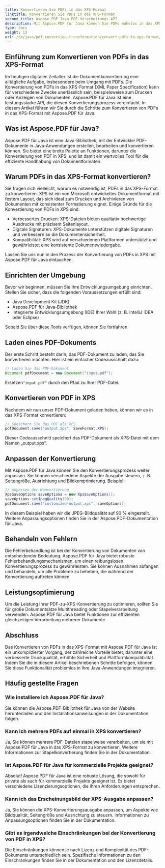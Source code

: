 ```yaml
---
title: Konvertieren Sie PDFs in das XPS-Format
linktitle: Konvertieren Sie PDFs in das XPS-Format
second_title: Aspose.PDF Java PDF-Verarbeitungs-API
description: Mit Aspose.PDF für Java können Sie PDFs mühelos in das XPS-Format konvertieren. Profitieren Sie von verbessertem Drucken, Sicherheit und Kompatibilität.
type: docs
weight: 13
url: /de/java/pdf-conversion-transformation/convert-pdfs-to-xps-format/
---
```


## Einführung zum Konvertieren von PDFs in das XPS-Format

Im heutigen digitalen Zeitalter ist die Dokumentkonvertierung eine alltägliche Aufgabe, insbesondere beim Umgang mit PDFs. Die Konvertierung von PDFs in das XPS-Format (XML Paper Specification) kann für verschiedene Zwecke unerlässlich sein, beispielsweise zum Drucken oder Anzeigen von Dokumenten. Aspose.PDF für Java ist eine leistungsstarke API, die diesen Konvertierungsprozess vereinfacht. In diesem Artikel führen wir Sie durch die Schritte zum Konvertieren von PDFs in das XPS-Format mit Aspose.PDF für Java.

## Was ist Aspose.PDF für Java?

Aspose.PDF für Java ist eine Java-Bibliothek, mit der Entwickler PDF-Dokumente in Java-Anwendungen erstellen, bearbeiten und konvertieren können. Sie bietet eine breite Palette an Funktionen, darunter die Konvertierung von PDF in XPS, und ist damit ein wertvolles Tool für die effiziente Handhabung von Dokumentformaten.

## Warum PDFs in das XPS-Format konvertieren?

Sie fragen sich vielleicht, warum es notwendig ist, PDFs in das XPS-Format zu konvertieren. XPS ist ein von Microsoft entwickeltes Dokumentformat mit festem Layout, das sich ideal zum Drucken und Archivieren von Dokumenten mit konsistenter Formatierung eignet. Einige Gründe für die Konvertierung von PDFs in XPS sind:

- Verbessertes Drucken: XPS-Dateien bieten qualitativ hochwertige Ausdrucke mit präzisem Seitenlayout.
- Digitale Signaturen: XPS-Dokumente unterstützen digitale Signaturen und verbessern so die Dokumentensicherheit.
- Kompatibilität: XPS wird auf verschiedenen Plattformen unterstützt und gewährleistet eine konsistente Dokumentwiedergabe.

Lassen Sie uns nun in den Prozess der Konvertierung von PDFs in XPS mit Aspose.PDF für Java eintauchen.

## Einrichten der Umgebung

Bevor wir beginnen, müssen Sie Ihre Entwicklungsumgebung einrichten. Stellen Sie sicher, dass die folgenden Voraussetzungen erfüllt sind:

- Java Development Kit (JDK)
- Aspose.PDF für Java-Bibliothek
- Integrierte Entwicklungsumgebung (IDE) Ihrer Wahl (z. B. IntelliJ IDEA oder Eclipse)

Sobald Sie über diese Tools verfügen, können Sie fortfahren.

## Laden eines PDF-Dokuments

Der erste Schritt besteht darin, das PDF-Dokument zu laden, das Sie konvertieren möchten. Hier ist ein einfacher Codeausschnitt dazu:

```java
// Laden Sie das PDF-Dokument
Document pdfDocument = new Document("input.pdf");
```

 Ersetzen`"input.pdf"` durch den Pfad zu Ihrer PDF-Datei.

## Konvertieren von PDF in XPS

Nachdem wir nun unser PDF-Dokument geladen haben, können wir es in das XPS-Format konvertieren:

```java
// Speichern Sie das PDF als XPS
pdfDocument.save("output.xps", SaveFormat.XPS);
```

Dieser Codeausschnitt speichert das PDF-Dokument als XPS-Datei mit dem Namen „output.xps“.

## Anpassen der Konvertierung

Mit Aspose.PDF für Java können Sie den Konvertierungsprozess weiter anpassen. Sie können verschiedene Aspekte der Ausgabe steuern, z. B. Seitengröße, Ausrichtung und Bildkomprimierung. Beispiel:

```java
// Anpassen der Konvertierung
XpsSaveOptions saveOptions = new XpsSaveOptions();
saveOptions.setJpegQuality(90);
pdfDocument.save("customized-output.xps", saveOptions);
```

In diesem Beispiel haben wir die JPEG-Bildqualität auf 90 % eingestellt. Weitere Anpassungsoptionen finden Sie in der Aspose.PDF-Dokumentation für Java.

## Behandeln von Fehlern

Die Fehlerbehandlung ist bei der Konvertierung von Dokumenten von entscheidender Bedeutung. Aspose.PDF für Java bietet robuste Fehlerbehandlungsmechanismen, um einen reibungslosen Konvertierungsprozess zu gewährleisten. Sie können Ausnahmen abfangen und behandeln, um alle Probleme zu beheben, die während der Konvertierung auftreten können.

## Leistungsoptimierung

Um die Leistung Ihrer PDF-zu-XPS-Konvertierung zu optimieren, sollten Sie für große Dokumentsätze Multithreading oder Stapelverarbeitung verwenden. Aspose.PDF für Java bietet Funktionen zur effizienten gleichzeitigen Verarbeitung mehrerer Dokumente.

## Abschluss

Das Konvertieren von PDFs in das XPS-Format mit Aspose.PDF für Java ist ein unkomplizierter Vorgang, der zahlreiche Vorteile bietet, darunter eine verbesserte Druckqualität, erhöhte Sicherheit und Plattformkompatibilität. Indem Sie die in diesem Artikel beschriebenen Schritte befolgen, können Sie diese Funktionalität problemlos in Ihre Java-Anwendungen integrieren.

## Häufig gestellte Fragen

### Wie installiere ich Aspose.PDF für Java?

Sie können die Aspose.PDF-Bibliothek für Java von der Website herunterladen und den Installationsanweisungen in der Dokumentation folgen.

### Kann ich mehrere PDFs auf einmal in XPS konvertieren?

Ja, Sie können mehrere PDF-Dateien stapelweise verarbeiten, um sie mit Aspose.PDF für Java in das XPS-Format zu konvertieren. Weitere Informationen zur Stapelkonvertierung finden Sie in der Dokumentation.

### Ist Aspose.PDF für Java für kommerzielle Projekte geeignet?

Absolut! Aspose.PDF für Java ist eine robuste Lösung, die sowohl für private als auch für kommerzielle Projekte geeignet ist. Es bietet verschiedene Lizenzierungsoptionen, die Ihren Anforderungen entsprechen.

### Kann ich das Erscheinungsbild der XPS-Ausgabe anpassen?

Ja, Sie können die XPS-Konvertierungsausgabe anpassen, um Aspekte wie Bildqualität, Seitengröße und Ausrichtung zu steuern. Informationen zu Anpassungsoptionen finden Sie in der Dokumentation.

### Gibt es irgendwelche Einschränkungen bei der Konvertierung von PDF in XPS?

Die Einschränkungen können je nach Lizenz und Komplexität des PDF-Dokuments unterschiedlich sein. Spezifische Informationen zu den Einschränkungen finden Sie in der Dokumentation und den Lizenzdetails.